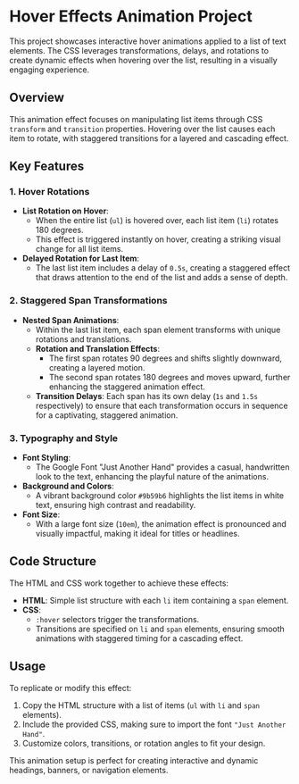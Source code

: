 # Hover Effects Animation Project

This project showcases interactive hover animations applied to a list of text elements. The CSS leverages transformations, delays, and rotations to create dynamic effects when hovering over the list, resulting in a visually engaging experience.

## Overview

This animation effect focuses on manipulating list items through CSS `transform` and `transition` properties. Hovering over the list causes each item to rotate, with staggered transitions for a layered and cascading effect.

## Key Features

### 1. **Hover Rotations**
   - **List Rotation on Hover**: 
     - When the entire list (`ul`) is hovered over, each list item (`li`) rotates 180 degrees.
     - This effect is triggered instantly on hover, creating a striking visual change for all list items.
   - **Delayed Rotation for Last Item**:
     - The last list item includes a delay of `0.5s`, creating a staggered effect that draws attention to the end of the list and adds a sense of depth.

### 2. **Staggered Span Transformations**
   - **Nested Span Animations**:
     - Within the last list item, each span element transforms with unique rotations and translations.
     - **Rotation and Translation Effects**:
       - The first span rotates 90 degrees and shifts slightly downward, creating a layered motion.
       - The second span rotates 180 degrees and moves upward, further enhancing the staggered animation effect.
     - **Transition Delays**: Each span has its own delay (`1s` and `1.5s` respectively) to ensure that each transformation occurs in sequence for a captivating, staggered animation.

### 3. **Typography and Style**
   - **Font Styling**:
     - The Google Font "Just Another Hand" provides a casual, handwritten look to the text, enhancing the playful nature of the animations.
   - **Background and Colors**:
     - A vibrant background color `#9b59b6` highlights the list items in white text, ensuring high contrast and readability.
   - **Font Size**: 
     - With a large font size (`10em`), the animation effect is pronounced and visually impactful, making it ideal for titles or headlines.

## Code Structure

The HTML and CSS work together to achieve these effects:
- **HTML**: Simple list structure with each `li` item containing a `span` element.
- **CSS**: 
  - `:hover` selectors trigger the transformations.
  - Transitions are specified on `li` and `span` elements, ensuring smooth animations with staggered timing for a cascading effect.
  
## Usage

To replicate or modify this effect:
1. Copy the HTML structure with a list of items (`ul` with `li` and `span` elements).
2. Include the provided CSS, making sure to import the font `"Just Another Hand"`.
3. Customize colors, transitions, or rotation angles to fit your design.

This animation setup is perfect for creating interactive and dynamic headings, banners, or navigation elements.

